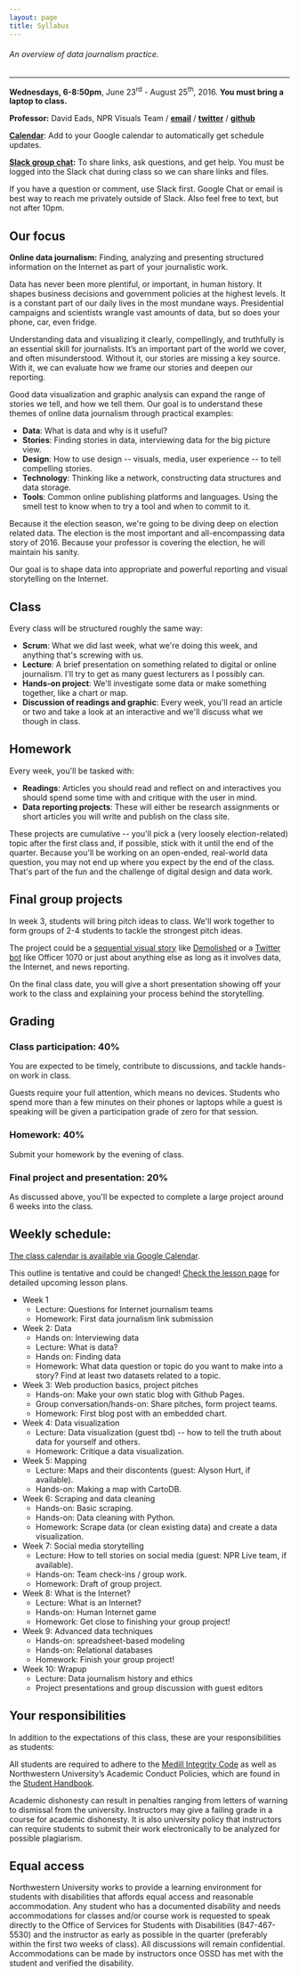 ```yaml
---
layout: page
title: Syllabus
---
```


###### An overview of data journalism practice.

---

**Wednesdays, 6-8:50pm**, June 23<sup>rd</sup> - August 25<sup>th</sup>, 2016. **You must bring a laptop to class.**

**Professor:** David Eads, NPR Visuals Team / **[email](mailto:davideads@gmail.com)** / **[twitter](https://twitter.com/eads)** / **[github](https://github.com/eads)**

**[Calendar](https://calendar.google.com/calendar/embed?src=u829j0kq4i66s97t8sfrcdj7oc%40group.calendar.google.com&ctz=America/New_York&mode=AGENDA)**: Add to your Google calendar to automatically get schedule updates.

**[Slack group chat](https://nwudigitalframeworks.slack.com/):** To share links, ask questions, and get help. You must be logged into the Slack chat during class so we can share links and files.

If you have a question or comment, use Slack first. Google Chat or email is best way to reach me privately outside of Slack. Also feel free to text, but not after 10pm.


## Our focus

**Online data journalism:** Finding, analyzing and presenting structured information on the Internet as part of your journalistic work.

Data has never been more plentiful, or important, in human history. It shapes business decisions and government policies at the highest levels. It is a constant part of our daily lives in the most mundane ways. Presidential campaigns and scientists wrangle vast amounts of data, but so does your phone, car, even fridge.

Understanding data and visualizing it clearly, compellingly, and truthfully is an essential skill for journalists. It’s an important part of the world we cover, and often misunderstood. Without it, our stories are missing a key source. With it, we can evaluate how we frame our stories and deepen our reporting.

Good data visualization and graphic analysis can expand the range of stories we tell, and how we tell them. Our goal is to understand these themes of online data journalism through practical examples:

* **Data**: What is data and why is it useful?
* **Stories**: Finding stories in data, interviewing data for the big picture view.
* **Design**: How to use design -- visuals, media, user experience -- to tell compelling stories. 
* **Technology**: Thinking like a network, constructing data structures and data storage.
* **Tools**: Common online publishing platforms and languages. Using the smell test to know when to try a tool and when to commit to it.

Because it the election season, we're going to be diving deep on election related data. The election is the most important and all-encompassing data story of 2016. Because your professor is covering the election, he will maintain his sanity.

Our goal is to shape data into appropriate and powerful reporting and visual storytelling on the Internet.

## Class

Every class will be structured roughly the same way:

* **Scrum**: What we did last week, what we're doing this week, and anything that's screwing with us.
* **Lecture**: A brief presentation on something related to digital or online journalism. I'll try to get as many guest lecturers as I possibly can. 
* **Hands-on project**: We'll investigate some data or make something together, like a chart or map.
* **Discussion of readings and graphic**: Every week, you'll read an article or two and take a look at an interactive and we'll discuss what we though in class. 

## Homework

Every week, you'll be tasked with:

* **Readings**: Articles you should read and reflect on and interactives you should spend some time with and critique with the user in mind. 
* **Data reporting projects**: These will either be research assignments or short articles you will write and publish on the class site. 

These projects are cumulative -- you'll pick a (very loosely election-related) topic after the first class and, if possible, stick with it until the end of the quarter. Because you'll be working on an open-ended, real-world data question, you may not end up where you expect by the end of the class. That's part of the fun and the challenge of digital design and data work. 

## Final group projects

In week 3, students will bring pitch ideas to class. We'll work together to form groups of 2-4 students to tackle the strongest pitch ideas.

The project could be a [sequential visual story](https://source.opennews.org/en-US/learning/evolution-nprs-picture-stories/) like [Demolished](http://apps.npr.org/lookatthis/posts/publichousing/) or a [Twitter bot](https://twitter.com/officer1070) like Officer 1070 or just about anything else as long as it involves data, the Internet, and news reporting.

On the final class date, you will give a short presentation showing off your work to the class and explaining your process behind the storytelling.

## Grading

### Class participation: 40%

You are expected to be timely, contribute to discussions, and tackle hands-on work in class.

Guests require your full attention, which means no devices. Students who spend more than a few minutes on their phones or laptops while a guest is speaking will be given a participation grade of zero for that session.

### Homework: 40%

Submit your homework by the evening of class.

### Final project and presentation: 20%

As discussed above, you'll be expected to complete a large project around 6 weeks into the class. 

## Weekly schedule:

[The class calendar is available via Google Calendar](https://calendar.google.com/calendar/embed?src=2dk0ef0ju0pgm89p25cnaflsvk%40group.calendar.google.com&ctz=America/New_York&mode=AGENDA).

This outline is tentative and could be changed! [Check the lesson page](http://digitalframeworks.ghost.io/tag/lessons/) for detailed upcoming lesson plans.

* Week 1
  * Lecture: Questions for Internet journalism teams
  * Homework: First data journalism link submission
* Week 2: Data
  * Hands on: Interviewing data
  * Lecture: What is data?
  * Hands on: Finding data
  * Homework: What data question or topic do you want to make into a story? Find at least two datasets related to a topic.
* Week 3: Web production basics, project pitches
  * Hands-on: Make your own static blog with Github Pages.
  * Group conversation/hands-on: Share pitches, form project teams.
  * Homework: First blog post with an embedded chart.
* Week 4: Data visualization
  * Lecture: Data visualization (guest tbd) -- how to tell the truth about data for yourself and others.
  * Homework: Critique a data visualization.
* Week 5: Mapping
  * Lecture: Maps and their discontents (guest: Alyson Hurt, if available).
  * Hands-on: Making a map with CartoDB.
* Week 6: Scraping and data cleaning
  * Hands-on: Basic scraping.
  * Hands-on: Data cleaning with Python.
  * Homework: Scrape data (or clean existing data) and create a data visualization.
* Week 7: Social media storytelling
  * Lecture: How to tell stories on social media (guest: NPR Live team, if available).
  * Hands-on: Team check-ins / group work.
  * Homework: Draft of group project.
* Week 8: What is the Internet?
  * Lecture: What is an Internet?
  * Hands-on: Human Internet game
  * Homework: Get close to finishing your group project!
* Week 9: Advanced data techniques
  * Hands-on: spreadsheet-based modeling
  * Hands-on: Relational databases
  * Homework: Finish your group project!
* Week 10: Wrapup
  * Lecture: Data journalism history and ethics
  * Project presentations and group discussion with guest editors

## Your responsibilities

In addition to the expectations of this class, these are your responsibilities as students:

All students are required to adhere to the [Medill Integrity Code](http://www.medill.northwestern.edu/student-life/academic-integrity-policy/) as well as Northwestern University’s Academic Conduct Policies, which are found in the [Student Handbook](http://www.northwestern.edu/studentaffairs/publications/media/pdfs/handbook.pdf).

Academic dishonesty can result in penalties ranging from letters of warning to dismissal from the university. Instructors may give a failing grade in a course for academic dishonesty. It is also university policy that instructors can require students to submit their work electronically to be analyzed for possible plagiarism.

## Equal access

Northwestern University works to provide a learning environment for students with disabilities that affords equal access and reasonable accommodation. Any student who has a documented disability and needs accommodations for classes and/or course work is requested to speak directly to the Office of Services for Students with Disabilities (847-467-5530) and the instructor as early as possible in the quarter (preferably within the first two weeks of class). All discussions will remain confidential. Accommodations can be made by instructors once OSSD has met with the student and verified the disability.

